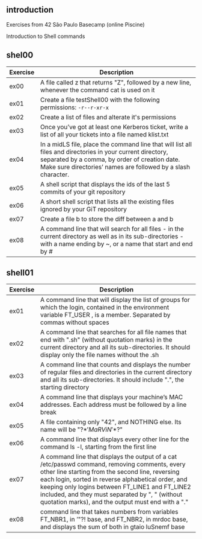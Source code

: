 ## introduction

Exercises from 42 São Paulo Basecamp (online Piscine)

Introduction to Shell commands


## shel00

| Exercise | Description|
|----------|------------|
| ex00 | A file called z that returns "Z", followed by a new line, whenever the command cat is used on it |
| ex01 | Create a file testShell00 with the following permissions: `-r--r-xr-x` |
| ex02 | Create a list of files and alterate it's permissions |
| ex03 | Once you’ve got at least one Kerberos ticket, write a list of all your tickets into a file named klist.txt |
| ex04 | In a midLS file, place the command line that will list all files and directories in your current directory, separated by a comma, by order of creation date. Make sure directories’ names are followed by a slash character. |
| ex05 | A shell script that displays the ids of the last 5 commits of your git repository |
| ex06 | A short shell script that lists all the existing files ignored by your GiT repository |
| ex07 | Create a file b to store the diff between a and b |
| ex08 | A command line that will search for all files - in the current directory as well as in its sub-directories - with a name ending by ~, or a name that start and end by # |

## shell01

| Exercise | Description|
|----------|------------|
| ex01 | A command line that will display the list of groups for which the login, contained in the environment variable FT_USER , is a member. Separated by commas without spaces |
| ex02 | A command line that searches for all file names that end with ".sh" (without quotation marks) in the current directory and all its sub-directories. It should display only the file names without the .sh |
| ex03 | A command line that counts and displays the number of regular files and directories in the current directory and all its sub-directories. It should include ".", the starting directory |
| ex04 | A command line that displays your machine’s MAC addresses. Each address must be followed by a line break |
| ex05 | A  file containing only "42", and NOTHING else. Its name will be "\?$*'MaRViN'*$?\" |
| ex06 | A  command line that displays every other line for the command ls -l, starting from the first line |
| ex07 | A command line that displays the output of a cat /etc/passwd command, removing comments, every other line starting from the second line, reversing each login, sorted in reverse alphabetical order, and keeping only logins between FT_LINE1 and FT_LINE2 included, and they must separated by ", " (without quotation marks), and the output must end with a "." |
| ex08 | command line that takes numbers from variables FT_NBR1, in ’\"?! base, and FT_NBR2, in mrdoc base, and displays the sum of both in gtaio luSnemf base |
